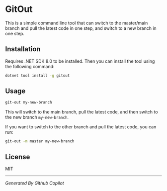 # GitOut 

This is a simple command line tool that can switch to the master/main branch and pull the latest code in one step, and switch to a new branch in one step.

## Installation

Requires .NET SDK 8.0 to be installed. 
Then you can install the tool using the following command:

```bash
dotnet tool install -g gitout
```

## Usage

```bash
git-out my-new-branch
```

This will switch to the main branch, pull the latest code, and then switch to the new branch `my-new-branch`.

If you want to switch to the other branch and pull the latest code, you can run:

```bash
git-out -m master my-new-branch
```

## License
MIT 


---
*Generated By Github Copilot*